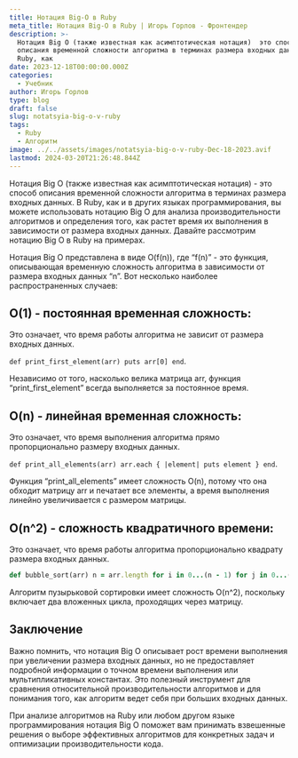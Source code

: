 ```yaml
---
title: Нотация Big-O в Ruby
meta_title: Нотация Big-O в Ruby | Игорь Горлов - Фронтeндер
description: >-
  Нотация Big O (также известная как асимптотическая нотация)  это способ
  описания временной сложности алгоритма в терминах размера входных данных. В
  Ruby, как
date: 2023-12-18T00:00:00.000Z
categories:
  - Учебник
author: Игорь Горлов
type: blog
draft: false
slug: notatsyia-big-o-v-ruby
tags:
  - Ruby
  - Алгоритм
image: ../../assets/images/notatsyia-big-o-v-ruby-Dec-18-2023.avif
lastmod: 2024-03-20T21:26:48.844Z
---
```


Нотация Big O (также известная как асимптотическая нотация) - это способ описания временной сложности алгоритма в терминах размера входных данных. В Ruby, как и в других языках программирования, вы можете использовать нотацию Big O для анализа производительности алгоритмов и определения того, как растет время их выполнения в зависимости от размера входных данных. Давайте рассмотрим нотацию Big O в Ruby на примерах.

Нотация Big O представлена в виде O(f(n)), где “f(n)” - это функция, описывающая временную сложность алгоритма в зависимости от размера входных данных “n”. Вот несколько наиболее распространенных случаев:

## O(1) - постоянная временная сложность:

Это означает, что время работы алгоритма не зависит от размера входных данных.

`def print_first_element(arr) puts arr[0] end`.

Независимо от того, насколько велика матрица arr, функция “print_first_element” всегда выполняется за постоянное время.

## O(n) - линейная временная сложность:

Это означает, что время выполнения алгоритма прямо пропорционально размеру входных данных.

`def print_all_elements(arr) arr.each { |element| puts element } end`.

Функция “print_all_elements” имеет сложность O(n), потому что она обходит матрицу arr и печатает все элементы, а время выполнения линейно увеличивается с размером матрицы.

## O(n^2) - сложность квадратичного времени:

Это означает, что время работы алгоритма пропорционально квадрату размера входных данных.

```rb
def bubble_sort(arr) n = arr.length for i in 0...(n - 1) for j in 0...(n - 1 - i) if arr[j] > arr[j + 1] arr[j], arr[j + 1] = arr[j + 1], arr[j] end end end
```

Алгоритм пузырьковой сортировки имеет сложность O(n^2), поскольку включает два вложенных цикла, проходящих через матрицу.

## Заключение

Важно помнить, что нотация Big O описывает рост времени выполнения при увеличении размера входных данных, но не предоставляет подробной информации о точном времени выполнения или мультипликативных константах. Это полезный инструмент для сравнения относительной производительности алгоритмов и для понимания того, как алгоритм ведет себя при больших входных данных.

При анализе алгоритмов на Ruby или любом другом языке программирования нотация Big O поможет вам принимать взвешенные решения о выборе эффективных алгоритмов для конкретных задач и оптимизации производительности кода.
